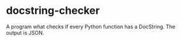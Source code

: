 # docstring-checker
A program what checks if every Python function has a DocString. The output is JSON.

